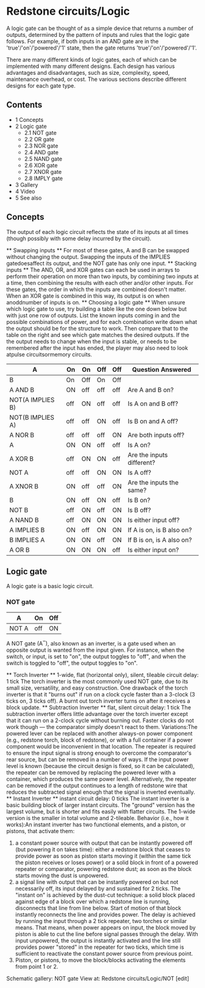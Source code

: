 # Redstone circuits/Logic
A logic gate can be thought of as a simple device that returns a number of outputs, determined by the pattern of inputs and rules that the logic gate follows. For example, if both inputs in an AND gate are in the 'true'/'on'/'powered'/'1' state, then the gate returns 'true'/'on'/'powered'/'1'.

There are many different kinds of logic gates, each of which can be implemented with many different designs. Each design has various advantages and disadvantages, such as size, complexity, speed, maintenance overhead, or cost. The various sections describe different designs for each gate type.

## Contents
- 1 Concepts
- 2 Logic gate
	- 2.1 NOT gate
	- 2.2 OR gate
	- 2.3 NOR gate
	- 2.4 AND gate
	- 2.5 NAND gate
	- 2.6 XOR gate
	- 2.7 XNOR gate
	- 2.8 IMPLY gate
- 3 Gallery
- 4 Video
- 5 See also

## Concepts
The output of each logic circuit reflects the state of its inputs at all times (though possibly with some delay incurred by the circuit).

** Swapping inputs **
For most of these gates, A and B can be swapped without changing the output.
Swapping the inputs of the IMPLIES gatedoesaffect its output, and the NOT gate has only one input.
** Stacking inputs **
The AND, OR, and XOR gates can each be used in arrays to perform their operation on more than two inputs, by combining two inputs at a time, then combining the results with each other and/or other inputs. For these gates, the order in which the inputs are combined doesn't matter.
When an XOR gate is combined in this way, its output is on when anoddnumber of inputs is on.
** Choosing a logic gate **
When unsure which logic gate to use, try building a table like the one down below but with just one row of outputs. List the known inputs coming in and the possible combinations of power, and for each combination write down what the output should be for the structure to work. Then compare that to the table on the right and see which gate matches the desired outputs.
If the the output needs to change when the input is stable, or needs to be remembered after the input has ended, the player may also need to look atpulse circuitsormemory circuits.

| A                | On  | On  | Off | Off | Question Answered         |
|------------------|-----|-----|-----|-----|---------------------------|
| B                | On  | Off | On  | Off |                           |
| A AND B          | ON  | off | off | off | Are A and B on?           |
| NOT(A IMPLIES B) | off | ON  | off | off | Is A on and B off?        |
| NOT(B IMPLIES A) | off | off | ON  | off | Is B on and A off?        |
| A NOR B          | off | off | off | ON  | Are both inputs off?      |
| A                | ON  | ON  | off | off | Is A on?                  |
| A XOR B          | off | ON  | ON  | off | Are the inputs different? |
| NOT A            | off | off | ON  | ON  | Is A off?                 |
| A XNOR B         | ON  | off | off | ON  | Are the inputs the same?  |
| B                | ON  | off | ON  | off | Is B on?                  |
| NOT B            | off | ON  | off | ON  | Is B off?                 |
| A NAND B         | off | ON  | ON  | ON  | Is either input off?      |
| A IMPLIES B      | ON  | off | ON  | ON  | If A is on, is B also on? |
| B IMPLIES A      | ON  | ON  | off | ON  | If B is on, is A also on? |
| A OR B           | ON  | ON  | ON  | off | Is either input on?       |

## Logic gate
A logic gate is a basic logic circuit.

### NOT gate
| A     | On  | Off |
|-------|-----|-----|
| NOT A | off | ON  |

A NOT gate (A‾), also known as an inverter, is a gate used when an opposite output is wanted from the input given. For instance, when the switch, or input, is set to "on", the output toggles to "off", and when the switch is toggled to "off", the output toggles to "on".

** Torch Inverter **
1-wide, flat (horizontal only), silent, tileable
circuit delay: 1 tick
The torch inverter is the most commonly used NOT gate, due to its small size, versatility, and easy construction.
One drawback of the torch inverter is that it "burns out" if run on a clock cycle faster than a 3-clock (3 ticks on, 3 ticks off). A burnt out torch inverter turns on after it receives a block update.
** Subtraction Inverter **
flat, silent
circuit delay: 1 tick
The subtraction inverter offers little advantage over the torch inverter except that it can run on a 2-clock cycle without burning out. Faster clocks do not work though — the comparator simply doesn't react to them.
Variations:The powered lever can be replaced with another always-on power component (e.g., redstone torch, block of redstone), or with a full container if a power component would be inconvenient in that location.
The repeater is required to ensure the input signal is strong enough to overcome the comparator's rear source, but can be removed in a number of ways. If the input power level is known (because the circuit design is fixed, so it can be calculated), the repeater can be removed by replacing the powered lever with a container, which produces the same power level. Alternatively, the repeater can be removed if the output continues to a length of redstone wire that reduces the subtracted signal enough that the signal is inverted eventually.
** Instant Inverter **
instant
circuit delay: 0 ticks
The instant inverter is a basic building block of larger instant circuits.
The "ground" version has the largest volume, but is shorter and fits easily with flatter circuits. The 1-wide version is the smaller in total volume and 2-tileable.
Behavior (i.e., how it works):An instant inverter has two functional elements, and a piston, or pistons, that activate them:
1. a constant power source with output that can be instantly powered off (but powering it on takes time): either a redstone block that ceases to provide power as soon as piston starts moving it (within the same tick the piston receives or loses power) or a solid block in front of a powered repeater or comparator, powering redstone dust; as soon as the block starts moving the dust is unpowered.
2. a signal line with output that can be instantly powered on but not necessarily off, its input delayed by and sustained for 2 ticks. The "instant on" is achieved by the dust-cut technique: a solid block placed against edge of a block over which a redstone line is running, disconnects that line from line below. Start of motion of that block instantly reconnects the line and provides power. The delay is achieved by running the input through a 2 tick repeater, two torches or similar means. That means, when power appears on input, the block moved by piston is able to cut the line before signal passes through the delay. With input unpowered, the output is instantly activated and the line still provides power "stored" in the repeater for two ticks, which time is sufficient to reactivate the constant power source from previous point.
3. Piston, or pistons, to move the block/blocks activating the elements from point 1 or 2.

Schematic gallery: NOT gate View at: Redstone circuits/Logic/NOT [edit]
